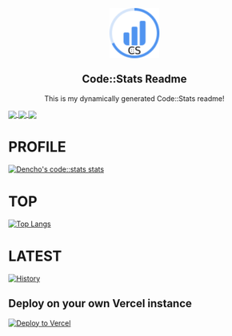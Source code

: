 <p align="center">
 <img width="100px" src="https://raw.githubusercontent.com/Denchyaknow/codestats-readme/master/.github/logo.svg" align="center" alt="GitHub Readme Stats" />
 <h2 align="center">Code::Stats Readme</h2>
 <p align="center">This is my dynamically generated Code::Stats readme!</p>
</p>

<a href="https://github.com/denchyaknow/codestats-readme">
  <img align="center" src="https://codestats-readme.vercel.app/api?username=Denchyaknow&show_icons=true&theme=radical" />
</a>
<a href="https://github.com/denchyaknow/codestats-readme">
  <img align="center" src="https://codestats-readme.vercel.app/api/history/?username=Denchyaknow&theme=radical&days_count=5&language_count=30&title=Latest" />
</a>
<a href="https://github.com/denchyaknow/codestats-readme">
  <img align="center" src="https://codestats-readme.vercel.app/api/top-langs/?username=Denchyaknow&theme=radical" />
</a>


# PROFILE

[![Dencho's code::stats stats](https://codestats-readme.vercel.app/api?username=Denchyaknow&show_icons=true&theme=radical)](https://github.com/Denchyaknow/codestats-readme)

# TOP

[![Top Langs](https://codestats-readme.vercel.app/api/top-langs/?username=Denchyaknow&theme=radical)](https://github.com/Denchyaknow/codestats-readme)

# LATEST

[![History](https://codestats-readme.vercel.app/api/history/?username=Denchyaknow&theme=radical&days_count=30&language_count=30)](https://github.com/Denchyaknow/codestats-readme)


## Deploy on your own Vercel instance

[![Deploy to Vercel](https://vercel.com/button)](https://vercel.com/import/project?template=https://github.com/Denchyaknow/codestats-readme/)
